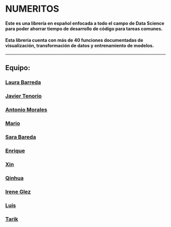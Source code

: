 # NUMERITOS

#### Este es una librería en español enfocada a todo el campo de Data Science para poder ahorrar tiempo de desarrollo de código para tareas comunes.

#### Esta librería cuenta con más de 40 funciones documentadas de visualización, transformación de datos y entrenamiento de modelos.

-----

## Equipo:

### [Laura Barreda](https://github.com/lauragreemko)
### [Javier Tenorio](https://github.com/75Engel)
### [Antonio Morales](https://github.com/Toni2Morales)
### [Mario](https://github.com/Masara00)
### [Sara Bareda](saradevera)
### [Enrique](https://github.com/EnriRuRu)
### [Xin](xyaimao)
### [Qinhua](https://github.com/qinghua03)
### [Irene Glez](https://github.com/irene-glez)
### [Luis](https://github.com/lumivalsa)
### [Tarik](https://github.com/tarikelhannach)